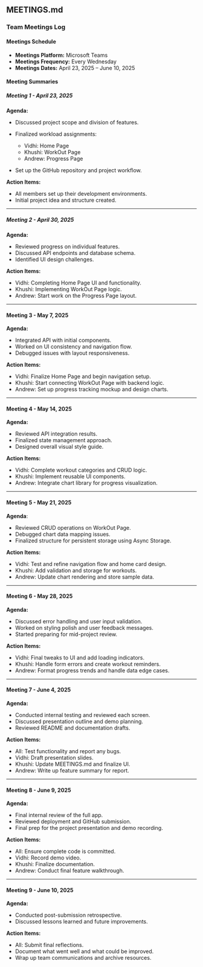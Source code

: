 ## **MEETINGS.md**  

### **Team Meetings Log**  

#### **Meetings Schedule**  
- **Meetings Platform:** Microsoft Teams  
- **Meetings Frequency:** Every Wednesday  
- **Meetings Dates:** April 23, 2025 – June 10, 2025  

#### **Meeting Summaries**  

##### **Meeting 1 - April 23, 2025**  
**Agenda:**  
- Discussed project scope and division of features.  
- Finalized workload assignments:  
  - Vidhi:  Home Page
  - Khushi: WorkOut Page
  - Andrew: Progress Page
     
- Set up the GitHub repository and project workflow.  

**Action Items:**  
- All members set up their development environments.  
- Initial project idea and structure created.  

---

##### **Meeting 2 - April 30, 2025**  
**Agenda:**  
- Reviewed progress on individual features.  
- Discussed API endpoints and database schema.  
- Identified UI design challenges.  

**Action Items:**  
- Vidhi: Completing Home Page UI and functionality.  
- Khushi: Implementing WorkOut Page logic.
- Andrew: Start work on the Progress Page layout.

---

#### **Meeting 3 - May 7, 2025**
**Agenda:**
- Integrated API with initial components.
- Worked on UI consistency and navigation flow.
- Debugged issues with layout responsiveness.

**Action Items:**
- Vidhi: Finalize Home Page and begin navigation setup.
- Khushi: Start connecting WorkOut Page with backend logic.
- Andrew: Set up progress tracking mockup and design charts.

---

#### **Meeting 4 - May 14, 2025**
**Agenda:**
- Reviewed API integration results.
- Finalized state management approach.
- Designed overall visual style guide.

**Action Items:**
- Vidhi: Complete workout categories and CRUD logic.
- Khushi: Implement reusable UI components.
- Andrew: Integrate chart library for progress visualization.

---

#### **Meeting 5 - May 21, 2025**
**Agenda**:
- Reviewed CRUD operations on WorkOut Page.
- Debugged chart data mapping issues.
- Finalized structure for persistent storage using Async Storage.

**Action Items:**
- Vidhi: Test and refine navigation flow and home card design.
- Khushi: Add validation and storage for workouts.
- Andrew: Update chart rendering and store sample data.

---

#### **Meeting 6 - May 28, 2025**
**Agenda:**
- Discussed error handling and user input validation.
- Worked on styling polish and user feedback messages.
- Started preparing for mid-project review.

**Action Items:**
- Vidhi: Final tweaks to UI and add loading indicators.
- Khushi: Handle form errors and create workout reminders.
- Andrew: Format progress trends and handle data edge cases.

---

#### **Meeting 7 - June 4, 2025**
**Agenda:**
- Conducted internal testing and reviewed each screen.
- Discussed presentation outline and demo planning.
- Reviewed README and documentation drafts.

**Action Items:**
- All: Test functionality and report any bugs.
- Vidhi: Draft presentation slides.
- Khushi: Update MEETINGS.md and finalize UI.
- Andrew: Write up feature summary for report.

---

#### **Meeting 8 - June 9, 2025**
**Agenda:**
- Final internal review of the full app.
- Reviewed deployment and GitHub submission.
- Final prep for the project presentation and demo recording.

**Action Items:**
- All: Ensure complete code is committed.
- Vidhi: Record demo video.
- Khushi: Finalize documentation.
- Andrew: Conduct final feature walkthrough.

---

#### **Meeting 9 - June 10, 2025**
**Agenda:**
- Conducted post-submission retrospective.
- Discussed lessons learned and future improvements.

**Action Items:**
- All: Submit final reflections.
- Document what went well and what could be improved.
- Wrap up team communications and archive resources.

